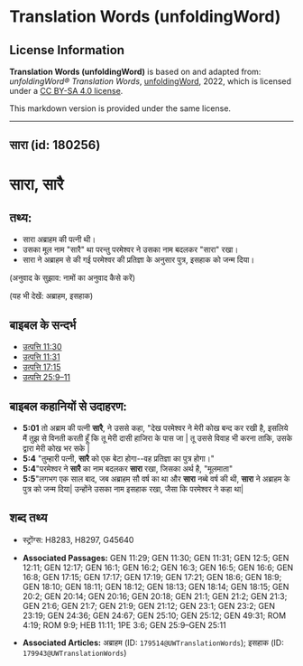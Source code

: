 # Translation Words (unfoldingWord)

## License Information

**Translation Words (unfoldingWord)** is based on and adapted from: _unfoldingWord® Translation Words_, [unfoldingWord](https://unfoldingword.org/utw), 2022, which is licensed under a [CC BY-SA 4.0 license](https://creativecommons.org/licenses/by-sa/4.0/legalcode.en).

This markdown version is provided under the same license.



--------------------------------

## सारा (id: 180256)

सारा, सारै
==========

तथ्य:
-----

* सारा अब्राहम की पत्नी थी।
* उसका मूल नाम "सारै" था परन्तु परमेश्वर ने उसका नाम बदलकर "सारा" रखा।
* सारा ने अब्राहम से की गई परमेश्वर की प्रतिज्ञा के अनुसार पुत्र, इसहाक को जन्म दिया।

(अनुवाद के सुझाव: नामों का अनुवाद कैसे करें)

(यह भी देखें: अब्राहम, इसहाक)

बाइबल के सन्दर्भ
----------------

* [उत्पत्ति 11:30](https://ref.ly/Gen11:30)
* [उत्पत्ति 11:31](https://ref.ly/Gen11:31)
* [उत्पत्ति 17:15](https://ref.ly/Gen17:15)
* [उत्पत्ति 25:9–11](https://ref.ly/Gen25:9-Gen25:11)

बाइबल कहानियों से उदाहरण:
-------------------------

* **5:01** तो अब्राम की पत्नी **सारै**, ने उससे कहा, "देख परमेश्वर ने मेरी कोख बन्द कर रखी है, इसलिये मैं तुझ से विनती करती हूँ कि तू मेरी दासी हाजिरा के पास जा \| तू उससे विवाह भी करना ताकि, उसके द्वारा मेरी कोख भर सके \|
* **5:4** "तुम्हारी पत्नी, **सारै** को एक बेटा होगा\-\-वह प्रतिज्ञा का पुत्र होगा।"
* **5:4**"परमेश्वर ने **सारै** का नाम बदलकर **सारा** रखा, जिसका अर्थ है, "मूलमाता"
* **5:5**"लगभग एक साल बाद, जब अब्राहम सौ वर्ष का था और **सारा** नब्बे वर्ष की थी, **सारा** ने अब्राहम के पुत्र को जन्म दिया\| उन्होंने उसका नाम इसहाक रखा, जैसा कि परमेश्वर ने कहा था\|

शब्द तथ्य
---------

* स्ट्रोंग्स: H8283, H8297, G45640

* **Associated Passages:** GEN 11:29; GEN 11:30; GEN 11:31; GEN 12:5; GEN 12:11; GEN 12:17; GEN 16:1; GEN 16:2; GEN 16:3; GEN 16:5; GEN 16:6; GEN 16:8; GEN 17:15; GEN 17:17; GEN 17:19; GEN 17:21; GEN 18:6; GEN 18:9; GEN 18:10; GEN 18:11; GEN 18:12; GEN 18:13; GEN 18:14; GEN 18:15; GEN 20:2; GEN 20:14; GEN 20:16; GEN 20:18; GEN 21:1; GEN 21:2; GEN 21:3; GEN 21:6; GEN 21:7; GEN 21:9; GEN 21:12; GEN 23:1; GEN 23:2; GEN 23:19; GEN 24:36; GEN 24:67; GEN 25:10; GEN 25:12; GEN 49:31; ROM 4:19; ROM 9:9; HEB 11:11; 1PE 3:6; GEN 25:9–GEN 25:11
* **Associated Articles:** अब्राहम (ID: `179514@UWTranslationWords`); इसहाक (ID: `179943@UWTranslationWords`)

